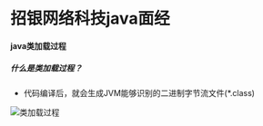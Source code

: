 # 				招银网络科技java面经

#### java类加载过程

##### 什么是类加载过程？

+ 代码编译后，就会生成JVM能够识别的二进制字节流文件(*.class)

![类加载过程](https://github.com/xujiexinshou/jdkLearning/raw/master/image/%E7%B1%BB%E5%8A%A0%E8%BD%BD%E8%BF%87%E7%A8%8B.png)